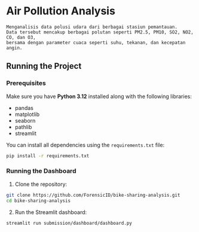 # Air Pollution Analysis
    Menganalisis data polusi udara dari berbagai stasiun pemantauan. 
    Data tersebut mencakup berbagai polutan seperti PM2.5, PM10, SO2, NO2, CO, dan O3,
    bersama dengan parameter cuaca seperti suhu, tekanan, dan kecepatan angin.
## Running the Project

### Prerequisites

Make sure you have **Python 3.12** installed along with the following libraries:
- pandas
- matplotlib
- seaborn
- pathlib
- streamlit


You can install all dependencies using the `requirements.txt` file:

```bash
pip install -r requirements.txt
```

### Running the Dashboard

1. Clone the repository:

```bash
git clone https://github.com/ForensicID/bike-sharing-analysis.git
cd bike-sharing-analysis
```

2. Run the Streamlit dashboard:

```bash
streamlit run submission/dashboard/dashboard.py
```
